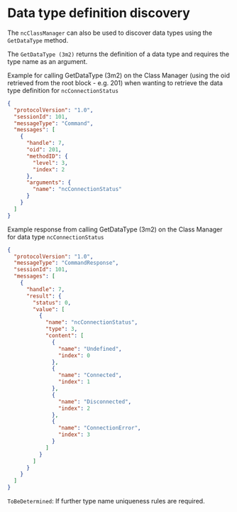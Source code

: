 # Data type definition discovery

The `ncClassManager` can also be used to discover data types using the `GetDataType` method.

The `GetDataType (3m2)` returns the definition of a data type and requires the type name as an argument.

Example for calling GetDataType (3m2) on the Class Manager (using the oid retrieved from the root block - e.g. 201) when wanting to retrieve the data type definition for `ncConnectionStatus`

```json
{
  "protocolVersion": "1.0",
  "sessionId": 101,
  "messageType": "Command",
  "messages": [
    {
      "handle": 7,
      "oid": 201,
      "methodID": {
        "level": 3,
        "index": 2
      },
      "arguments": {
        "name": "ncConnectionStatus"
      }
    }
  ]
}
```

Example response from calling GetDataType (3m2) on the Class Manager for data type `ncConnectionStatus`

```json
{
  "protocolVersion": "1.0",
  "messageType": "CommandResponse",
  "sessionId": 101,
  "messages": [
    {
      "handle": 7,
      "result": {
        "status": 0,
        "value": [
          {
            "name": "ncConnectionStatus",
            "type": 3,
            "content": [
              {
                "name": "Undefined",
                "index": 0
              },
              {
                "name": "Connected",
                "index": 1
              },
              {
                "name": "Disconnected",
                "index": 2
              },
              {
                "name": "ConnectionError",
                "index": 3
              }
            ]
          }
        ]
      }
    }
  ]
}
```

`ToBeDetermined`: If further type name uniqueness rules are required.
